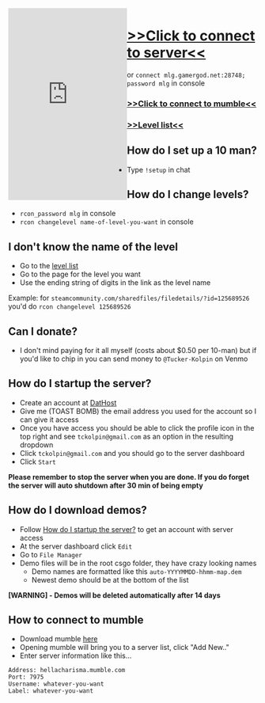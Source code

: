 <iframe style="float: left;" src="https://cache.gametracker.com/components/html0/?host=172.107.198.106:28748&bgColor=373e28&fontColor=d2e1b5&titleBgColor=2e3225&titleColor=ffffff&borderColor=3e4433&linkColor=889c63&borderLinkColor=828e6b&showMap=0&showCurrPlayers=0&topPlayersHeight=100&showTopPlayers=1&showBlogs=0&width=240" frameborder="0" scrolling="no" width="240" height="388"></iframe>

# [   >>Click to connect to server<<]
[   >>Click to connect to server<<]: steam://connect/mlg.gamergod.net:28748/mlg

or `connect mlg.gamergod.net:28748; password mlg` in console

### [>>Click to connect to mumble<<]
[>>click to connect to mumble<<]: mumble://hellacharisma.mumble.com:7975/?version=1.2.0

### [>>Level list<<]
[>>Level list<<]: https://steamcommunity.com/sharedfiles/filedetails/?id=796751913
[level list]: https://steamcommunity.com/sharedfiles/filedetails/?id=796751913

## How do I set up a 10 man?
- Type `!setup` in chat

## How do I change levels?
- `rcon_password mlg` in console
- `rcon changelevel name-of-level-you-want` in console

## I don't know the name of the level
- Go to the [level list] 
- Go to the page for the level you want
- Use the ending string of digits in the link as the level name

Example: for `steamcommunity.com/sharedfiles/filedetails/?id=125689526` you'd do `rcon changelevel 125689526`

## Can I donate?
- I don't mind paying for it all myself (costs about $0.50 per 10-man) but if you'd like to chip in you can send money to `@Tucker-Kolpin` on Venmo

## How do I startup the server?
- Create an account at [DatHost](https://dathost.net/)
- Give me (TOAST BOMB) the email address you used for the account so I can give it access
- Once you have access you should be able to click the profile icon in the top right and see `tckolpin@gmail.com` as an option in the resulting dropdown
- Click `tckolpin@gmail.com` and you should go to the server dashboard
- Click `Start`

**Please remember to stop the server when you are done. If you do forget the server will auto shutdown after 30 min of being empty**

## How do I download demos?
- Follow [How do I startup the server?](#how-do-i-startup-the-server?) to get an account with server access
- At the server dashboard click `Edit`
- Go to `File Manager` 
- Demo files will be in the root csgo folder, they have crazy looking names
  - Demo names are formatted like this `auto-YYYYMMDD-hhmm-map.dem`
  - Newest demo should be at the bottom of the list
  
**[WARNING] - Demos will be deleted automatically after 14 days**

## How to connect to mumble
- Download mumble [here](https://www.mumble.info/downloads/)
- Opening mumble will bring you to a server list, click "Add New.."
- Enter server information like this...
```
Address: hellacharisma.mumble.com
Port: 7975
Username: whatever-you-want
Label: whatever-you-want
```
